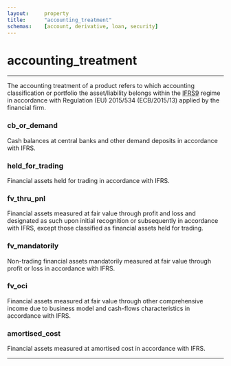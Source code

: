 ```yaml
---
layout:     property
title:      "accounting_treatment"
schemas:    [account, derivative, loan, security]
---
```


# accounting_treatment

---

The accounting treatment of a product refers to which accounting classification or portfolio the asset/liability belongs within the [IFRS9][ifrs9] regime in accordance with Regulation (EU) 2015/534 (ECB/2015/13) applied by the financial firm.

### cb_or_demand
Cash balances at central banks and other demand deposits in accordance with IFRS.

### held_for_trading
Financial assets held for trading in accordance with IFRS.

### fv_thru_pnl
Financial assets measured at fair value through profit and loss and designated as such upon initial recognition or subsequently in accordance with IFRS, except those classified as financial assets held for trading.

### fv_mandatorily
Non-trading financial assets mandatorily measured at fair value through profit or loss in accordance with IFRS.

### fv_oci
Financial assets measured at fair value through other comprehensive income due to business model and cash-flows characteristics in accordance with IFRS.

### amortised_cost
Financial assets measured at amortised cost in accordance with IFRS.


---

[ifrs9]: https://www.iasplus.com/en-gb/standards/ifrs-en-gb/ifrs9
